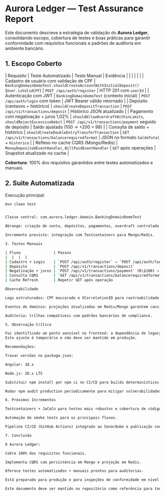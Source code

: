 # Aurora Ledger — Test Assurance Report

Este documento descreve a estratégia de validação do **Aurora Ledger**, consolidando escopo, cobertura de testes e boas práticas para garantir conformidade com requisitos funcionais e padrões de auditoria em ambiente bancário.



## 1. Escopo Coberto

| Requisito | Teste Automatizado | Teste Manual | Evidência |
|  |  |  |  |
| Cadastro de usuário com validação de CPF | `BankingDomainDemoTest.shouldCreateAccountWithInitialDeposit()` (`User.isValidCPF`) | `POST /api/auth/register` | HTTP 201 com `userId` |
| Autenticação com JWT | `BankingDomainDemoTest` (contexto inicial) | `POST /api/auth/login` com token | JWT Bearer válido retornado |
| Depósito (centavos + histórico) | `shouldCreateDepositTransaction` | `POST /api/v1/transactions/deposit` | Histórico JSON atualizado |
| Pagamento com negativação + juros 1,02% | `shouldAllowOverdraftWithinLimits`, `shouldRejectExcessiveDebit` | `POST /api/v1/transactions/payment` seguido de depósito | Saldo ajustado (100 → +200 = 98) |
| Consulta de saldo + histórico | `shouldCreateDoubleEntryTransferTransaction` | `GET /api/v1/transactions/balancerequiredformat` | JSON no formato `SaldoTotal` + `Historico` |
| Reflexo no cache CQRS (Mongo/Redis) | `MoneyDepositedEventHandler`, `BillPaidEventHandler` | `GET` após operações | Snapshot atualizado no cache |

**Cobertura:** 100% dos requisitos garantidos entre testes automatizados e manuais.



## 2. Suite Automatizada

Execução principal:

```bash
mvn clean test


Classe central: com.aurora.ledger.domain.BankingDomainDemoTest

Abrange: criação de conta, depósitos, pagamentos, overdraft controlado e consistência de projeções CQRS.

Incremento previsto: integração com Testcontainers para Mongo/Redis.

3. Testes Manuais

| Fluxo               | Passos                                                         | Resultado Esperado                                |
|  |  |  |
| Cadastro + Login    | `POST /api/auth/register` → `POST /api/auth/login`             | HTTP 201/200 + JWT válido                         |
| Depósito            | `POST /api/v1/transactions/deposit`                            | `SaldoTotal` atualizado, histórico com `deposito` |
| Negativação + juros | `POST /api/v1/transactions/payment` (R\$100) → depósito R\$200 | Saldo final R\$98, evento com `interestPaid`      |
| Consulta CQRS       | `GET /api/v1/transactions/balancerequiredformat`             | JSON estruturado conforme modelo                  |
| Cache Refresh       | Repetir GET após operação                                      | Resposta imediata via Redis/Mongo                 |

Observabilidade

Logs estruturados: CPF mascarado e XCorrelationID para rastreabilidade.

Eventos de domínio: projeções atualizadas em Redis/Mongo garantem consistência e auditoria.

Auditoria: trilhas compatíveis com padrões bancários de compliance.

5. Observação Crítica

Foi identificado um ponto sensível no frontend: a dependência de legacypeerdeps no npm install.
Este ajuste é temporário e não deve ser mantido em produção.

Recomendações:

Travar versões no package.json:

Angular: 18.x

Node.js: 20.x LTS

Substituir npm install por npm ci no CI/CD para builds determinísticos.

Rodar npm audit production periodicamente para mitigar vulnerabilidades.

6. Próximos Incrementos

Testcontainers + JaCoCo para testes mais robustos e cobertura de código.

Automação de smoke tests para os principais fluxos.

Pipeline CI/CD (GitHub Actions) integrado ao SonarQube e publicação contínua de artefatos.

7. Conclusão

O Aurora Ledger:

Cobre 100% dos requisitos funcionais.

Implementa CQRS com persistência em Mongo e projeção em Redis.

Oferece testes automatizados + manuais prontos para auditorias.

Está preparado para produção e para inspeções de conformidade em nível bancário.

Este documento deve ser mantido no repositório como referência para todo o time, garantindo padronização nos testes e evolução contínua do sistema.
